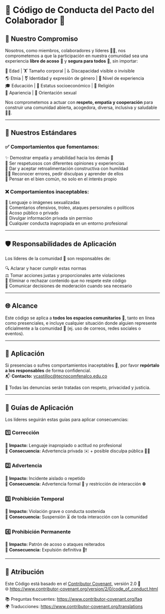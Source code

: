 # 📜 Código de Conducta del Pacto del Colaborador 🤝

## 💪 Nuestro Compromiso

Nosotros, como miembros, colaboradores y líderes 👥✨, nos comprometemos a que la participación en nuestra comunidad sea una experiencia **libre de acoso** 🚫 y **segura para todos** 🌈, sin importar:

🧓 Edad | 🏋️ Tamaño corporal | ♿ Discapacidad visible o invisible  
🌎 Etnia | ⚧ Identidad y expresión de género | 🧠 Nivel de experiencia  
🎓 Educación | 💼 Estatus socioeconómico | 🧕 Religión  
🧑 Apariencia | 💖 Orientación sexual

Nos comprometemos a actuar con **respeto, empatía y cooperación** para construir una comunidad abierta, acogedora, diversa, inclusiva y saludable 🌱🤗.

---

## 📏 Nuestros Estándares

### ✅ Comportamientos que fomentamos:

✨ Demostrar empatía y amabilidad hacia los demás 🤗  
🧠 Ser respetuosos con diferentes opiniones y experiencias  
💬 Dar y aceptar retroalimentación constructiva con humildad  
🙋‍♂️ Reconocer errores, pedir disculpas y aprender de ellos  
🤝 Pensar en el bien común, no solo en el interés propio

### ❌ Comportamientos inaceptables:

🚫 Lenguaje o imágenes sexualizadas  
🚫 Comentarios ofensivos, troleo, ataques personales o políticos  
🚫 Acoso público o privado  
🚫 Divulgar información privada sin permiso  
🚫 Cualquier conducta inapropiada en un entorno profesional

---

## 🛡️ Responsabilidades de Aplicación

Los líderes de la comunidad 👑 son responsables de:

🔍 Aclarar y hacer cumplir estas normas  
⚖️ Tomar acciones justas y proporcionales ante violaciones  
🧹 Eliminar o rechazar contenido que no respete este código  
📢 Comunicar decisiones de moderación cuando sea necesario

---

## 🌐 Alcance

Este código se aplica a **todos los espacios comunitarios** 🏡, tanto en línea como presenciales, e incluye cualquier situación donde alguien represente oficialmente a la comunidad 💼 (ej. uso de correos, redes sociales o eventos).

---

## 📣 Aplicación

Si presencias o sufres comportamientos inaceptables 🛑, por favor **repórtalo a los responsables** de forma confidencial.  
📬 **Contacto:** vcastilloc@tecnocomfenalco.edu.co

🔐 Todas las denuncias serán tratadas con respeto, privacidad y justicia.

---

## 📕 Guías de Aplicación

Los líderes seguirán estas guías para aplicar consecuencias:

### 1️⃣ Corrección
🔸 **Impacto:** Lenguaje inapropiado o actitud no profesional  
🔸 **Consecuencia:** Advertencia privada ✉️ + posible disculpa pública 🙇‍♂️

### 2️⃣ Advertencia
🔸 **Impacto:** Incidente aislado o repetido  
🔸 **Consecuencia:** Advertencia formal 🚨 y restricción de interacción ⛔

### 3️⃣ Prohibición Temporal
🔸 **Impacto:** Violación grave o conducta sostenida  
🔸 **Consecuencia:** Suspensión ⏳ de toda interacción con la comunidad

### 4️⃣ Prohibición Permanente
🔸 **Impacto:** Patrón de acoso o ataques reiterados  
🔸 **Consecuencia:** Expulsión definitiva 🚫❗

---

## 📝 Atribución

Este Código está basado en el [Contributor Covenant](https://www.contributor-covenant.org), versión 2.0 📘  
🌐 https://www.contributor-covenant.org/version/2/0/code_of_conduct.html

📚 Preguntas frecuentes: https://www.contributor-covenant.org/faq  
🌍 Traducciones: https://www.contributor-covenant.org/translations